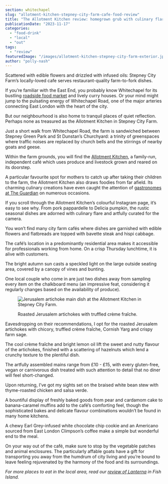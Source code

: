 ```yaml
---
section: whitechapel
slug: "allotment-kitchen-stepney-city-farm-cafe-food-review"
title: "The Allotment Kitchen review: homegrown grub with culinary flare"
publicationDate: "2023-11-17"
categories: 
  - "food-drink"
  - "local"
  - "out"
tags: 
  - "review"
featuredImage: "/images/allotment-kitchen-stepney-city-farm-exterior.jpg"
author: "polly-nash"
---
```


Scattered with edible flowers and drizzled with infused oils: Stepney City Farm’s locally-loved cafe serves restaurant-quality farm-to-fork dishes.

If you’re familiar with the East End, you probably know Whitechapel for its bustling [roadside food market](https://whitechapellondon.co.uk/unexpected-beauty-street-market-photoessay/) and lively curry houses. Or your mind might jump to the pulsating energy of Whitechapel Road, one of the major arteries connecting East London with the heart of the city.

But our neighbourhood is also home to tranquil places of quiet reflection. Perhaps none as treasured as the Allotment Kitchen in Stepney City Farm.

Just a short walk from Whitechapel Road, the farm is sandwiched between Stepney Green Park and St Dunstan’s Churchyard: a trinity of greenspaces where traffic noises are replaced by church bells and the stirrings of nearby goats and geese. 

Within the farm grounds, you will find the [Allotment Kitchen](https://whitechapellondon.co.uk/allotment-kitchen/), a family-run, independent café which uses produce and livestock grown and reared on its doorstep. 

A particular favourite spot for mothers to catch up after taking their children to the farm, the Allotment Kitchen also draws foodies from far afield. Its charming culinary creations have even caught the attention of [gastronomes at The Guardian](https://www.theguardian.com/food/2023/sep/30/grassy-herbal-and-sweet-how-peas-on-toast-is-edging-out-avocados-for-brunch) on numerous occasions. 

If you scroll through the Allotment Kitchen’s colourful Instagram page, it’s easy to see why. From pork pappardelle to Delicia pumpkin, the rustic seasonal dishes are adorned with culinary flare and artfully curated for the camera.

You won’t find many city farm cafés where dishes are garnished with edible flowers and flatbreads are topped with bavette steak and hispi cabbage. 

The café’s location in a predominantly residential area makes it accessible for professionals working from home. On a crisp Thursday lunchtime, it is alive with customers. 

The bright autumn sun casts a speckled light on the large outside seating area, covered by a canopy of vines and bunting. 

One local couple who come in are just two dishes away from sampling every item on the chalkboard menu (an impressive feat, considering it regularly changes based on the availability of produce).

<figure>

![Jerusalem artichoke main dish at the Allotment Kitchen in Stepney City Farm.](/images/allotment-kitchen-artichokes-1024x683.jpg)

<figcaption>

Roasted Jerusalem artichokes with truffled crème fraîche.

</figcaption>

</figure>

Eavesdropping on their recommendations, I opt for the roasted Jerusalem artichokes with chicory, truffled crème fraîche, Cornish Yarg and crispy farm sage. 

The cool crème fraîche and bright lemon oil lift the sweet and nutty flavour of the artichokes, finished with a scattering of hazelnuts which lend a crunchy texture to the plentiful dish. 

The artfully assembled mains range from £10 - £15, with every gluten-free, vegan or carnivorous dish treated with such attention to detail that no diner will feel short-changed. 

Upon returning, I’ve got my sights set on the braised white bean stew with thyme-roasted chicken and salsa verde. 

A bountiful display of freshly baked goods from pear and cardamom cake to banana-caramel muffins add to the café’s comforting feel, though the sophisticated bakes and delicate flavour combinations wouldn’t be found in many home kitchens. 

A chewy Earl Grey-infused white chocolate chip cookie and an Americano sourced from East London Climpson’s coffee make a simple but wonderful end to the meal. 

On your way out of the café, make sure to stop by the vegetable patches and animal enclosures. The particularly affable goats have a gift for transporting you away from the humdrum of city living and you’re bound to leave feeling rejuvenated by the harmony of the food and its surroundings. 

_For more places to eat in the local area, read our [review of Lanterna](https://romanroadlondon.com/lanterna-pizza-restaurant-bar-deli-fish-island-food-review/) in Fish Island._
